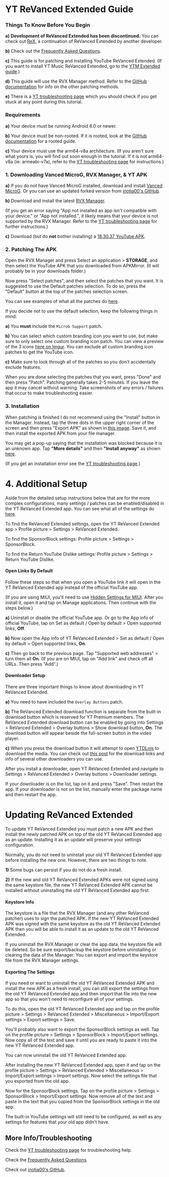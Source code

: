 # **YT ReVanced Extended Guide**



### **Things To Know Before You Begin**

**a)** **Development of ReVanced Extended has been discontinued.** You can check out [ReX](https://github.com/YT-Advanced/revanced-documentation/wiki), a continuation of ReVanced Extended by another developer. 

**b)** Check out the [Frequently Asked Questions](https://www.reddit.com/r/revancedextended/wiki/faq/).

**c)** This guide is for patching and installing YouTube ReVanced Extended. (If you want to install YT Music ReVanced Extended, go to the [YTM Extended guide](https://www.reddit.com/r/revancedextended/wiki/ytm-guide/).)

**d)** This guide will use the RVX Manager method. Refer to the [GitHub documentation](https://github.com/inotia00/revanced-documentation#revanced-extended-documentation) for info on the other patching methods.

**e)** There is a [YT troubleshooting page](https://www.reddit.com/r/revancedextended/wiki/yt-troubleshooting/#wiki_issues_with_patching_.26amp.3B_installation) which you should check if you get stuck at any point during this tutorial.




### **Requirements**

**a)** Your device must be running Android 8.0 or newer.

**b)** Your device must be non-rooted. If it is rooted, look at the [GitHub documentation](https://github.com/inotia00/revanced-documentation#revanced-extended-documentation) for a rooted guide.

**c)** Your device must use the arm64-v8a architecture. (If you aren't sure what yours is, you will find out soon enough in the tutorial. If it is not arm64-v8a (ie: armeabi-v7a), refer to the [YT troubleshooting page](https://www.reddit.com/r/revancedextended/wiki/yt-troubleshooting/#wiki_issues_with_patching_.26amp.3B_installation) for instructions.)




### **1. Downloading Vanced MicroG, RVX Manager, & YT APK**

**a)** If you do not have Vanced MicroG installed, download and install [Vanced MicroG](https://github.com/TeamVanced/VancedMicroG/releases/latest). Or you can use an updated forked version from [inotia00's GitHub](https://github.com/inotia00/VancedMicroG/releases/latest).

**b)** Download and install the latest [RVX Manager](https://github.com/inotia00/revanced-manager/releases/latest).

(If you get an error saying "App not installed as app isn't compatible with your device." or "App not installed.", it likely means that your device is not supported by the RVX Manager. Refer to the [YT troubleshooting page](https://www.reddit.com/r/revancedextended/wiki/yt-troubleshooting/#wiki_issues_with_patching_.26amp.3B_installation) for further instructions.)

**c)** Download (but do **not** bother installing) a [18.30.37 YouTube APK](https://www.apkmirror.com/apk/google-inc/youtube/youtube-18-30-37-release/youtube-18-30-37-2-android-apk-download/).




### **2. Patching The APK**

Open the RVX Manager and press Select an application > **STORAGE**, and then select the YouTube APK that you downloaded from APKMirror. (It will probably be in your downloads folder.)

Now press "Select patches", and then select the patches that you want. It is suggested to use the Default patches selection. To do so, press the "Default" button at the top of the patches selection screen.

You can see examples of what all the patches do [here](https://github.com/ReVanced-Extended-Community/Patches-Documentation#youtube).

If you decide not to use the default selection, keep the following things in mind:

**a)** You **must** include the `MicroG Support` patch.

**b)** You can select which custom branding icon you want to use, but make sure to only select one custom branding icon patch. You can view a preview of the 3 icons [here on Imgur](https://imgur.com/a/qlelvZk). You can exclude all custom branding icon patches to get the YouTube icon.

**c)** Make sure to look through all of the patches so you don't accidentally exclude features.

When you are done selecting the patches that you want, press "Done" and then press "Patch". Patching generally takes 2-5 minutes. If you leave the app it may cancel without warning. Take screenshots of any errors / failures that occur to make troubleshooting easier.




### **3. Installation**

When patching is finished I do not recommend using the "Install" button in the Manager. Instead, tap the three dots in the upper right corner of the screen and then press "Export APK" as shown in [this image](https://imgur.com/a/JqmfzAj). Save it, and then install the exported APK from your file manager.

You may get a pop-up saying that the installation was blocked because it is an unknown app. Tap **"More details"** and then **"Install anyway"** as shown [here](https://imgur.com/a/iLP2m7l).

(If you get an installation error see the [YT troubleshooting page](https://www.reddit.com/r/revancedextended/wiki/yt-troubleshooting/#wiki_issues_with_patching_.26amp.3B_installation).)




# **4. Additional Setup**

Aside from the detailed setup instructions below that are for the more complex configurations, many settings / patches can be enabled/disabled in the YT ReVanced Extended app. You can see what all of the settings do [here](https://github.com/kazimmt/RVX-Features#youtube-revanced-extended-features).

To find the ReVanced Extended settings, open the YT ReVanced Extended app > Profile picture > Settings > ReVanced Extended.

To find the SponsorBlock settings: Profile picture > Settings > SponsorBlock.

To find the Return YouTube Dislike settings: Profile picture > Settings > Return YouTube Dislike.




#### **Open Links By Default**

Follow these steps so that when you open a YouTube link it will open in the YT ReVanced Extended app instead of the official YouTube app.

(If you are using MIUI, you'll need to use [Hidden Settings for MIUI](https://play.google.com/store/apps/details?id=com.ceyhan.sets). After you install it, open it and tap on Manage applications. Then continue with the steps below.)

**a)** Uninstall or disable the official YouTube app. Or go to the App info of official YouTube, tap on Set as default / Open by default > Open supported links, **Off**.

**b)** Now open the App info of YT ReVanced Extended > Set as default / Open by default > Open supported links, **On**.

**c)** Then go back to the previous page. Tap "Supported web addresses" > turn them all **On**. (If you are on MIUI, tap on "Add link" and check off all URLs. Then press "Add".)




#### **Downloader Setup**

There are three important things to know about downloading in YT ReVanced Extended.

**a)** You need to have included the `Overlay Buttons` patch.

**b)** The ReVanced Extended download function is separate from the built-in download button which is reserved for YT Premium members. The ReVanced Extended download button can be enabled by going into Settings > ReVanced Extended > Overlay buttons > Show download button, **On**. The download button will appear beside the full-screen button in the video player.

**c)** When you press the download button it will attempt to open [YTDLnis](https://github.com/deniscerri/ytdlnis/releases/latest) to download the media. You can check out [this post](https://www.reddit.com/r/revancedapp/comments/xft8vq) for the download links and info of several other downloaders you can use. 

After you install a downloader, open YT ReVanced Extended and navigate to Settings > ReVanced Extended > Overlay buttons > Downloader settings. 

If your downloader is on the list, tap on it and press "Save". Then restart the app. If your downloader is not on the list, manually enter the package name and then restart the app. 





# **Updating ReVanced Extended**

To update YT ReVanced Extended you must patch a new APK and then install the newly patched APK on top of the old YT ReVanced Extended app as an update. Installing it as an update will preserve your settings configuration.

Normally, you do not need to uninstall your old YT ReVanced Extended app before installing the new one. However, there are two things to note.

**1)** Some bugs can persist if you do not do a fresh install.

**2)** If the new and old YT ReVanced Extended APKs were not signed using the same keystore file, the new YT ReVanced Extended APK cannot be installed without uninstalling the old YT ReVanced Extended app first.




#### **Keystore Info**

The keystore is a file that the RVX Manager (and any other ReVanced patcher) uses to sign the patched APK. If the new YT ReVanced Extended APK was signed with the same keystore as the old YT ReVanced Extended APK then you will be able to install it as an update to the old YT ReVanced Extended.

If you uninstall the RVX Manager or clear the app data, the keystore file will be deleted. So be sure export/backup the keystore before uninstalling or clearing the data of the Manager. You can export and import the keystore file from the RVX Manager settings.




#### **Exporting The Settings**

If you need or want to uninstall the old YT ReVanced Extended APK and install the new APK as a fresh install, you can still export the settings from the old YT ReVanced Extended app and then import that file into the new app so that you won't need to reconfigure all of your settings.

To do this, open the old YT ReVanced Extended app and tap on the profile picture > Settings > ReVanced Extended > Miscellaneous > Import/Export settings > Export settings > Save.

You'll probably also want to export the SponsorBlock settings as well. Tap on the profile picture > Settings > SponsorBlock > Import/Export settings. Now copy all of the text and save it until you are ready to paste it into the new YT ReVanced Extended app.

You can now uninstall the old YT ReVanced Extended app.

After installing the new YT ReVanced Extended app, open it and tap on the profile picture > Settings > ReVanced Extended > Miscellaneous > Import/Export settings > Import settings. Now select the settings file that you exported from the old app.

Now for the SponsorBlock settings. Tap on the profile picture > Settings > SponsorBlock > Import/Export settings. Now remove all of the text and paste in the text that you copied from the SponsorBlock settings in the old app.

The built-in YouTube settings will still need to be configured, as well as any settings for features that your old app didn't have.




## **More Info/Troubleshooting**

Check the [YT troubleshooting page](https://www.reddit.com/r/revancedextended/wiki/yt-troubleshooting/) for troubleshooting help.

Check the [Frequently Asked Questions](https://www.reddit.com/r/revancedextended/wiki/faq/).

Check out [inotia00's GitHub](https://github.com/inotia00).